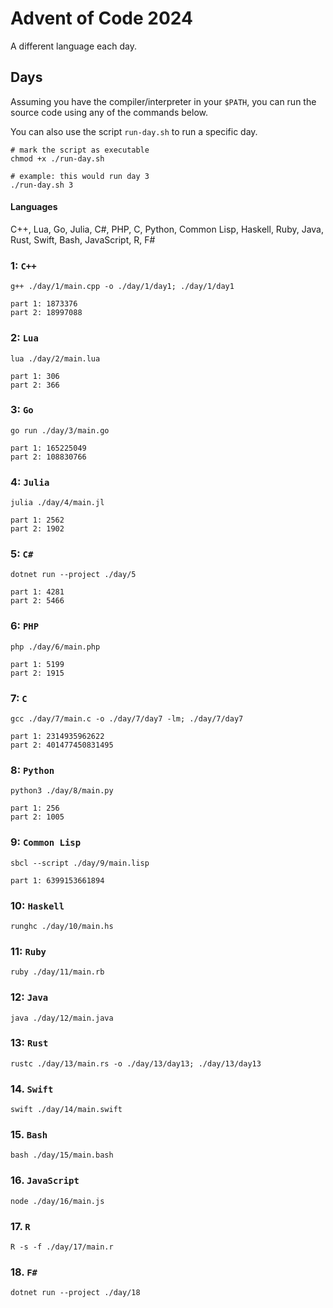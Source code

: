 # Advent of Code 2024
A different language each day. 
## Days
Assuming you have the compiler/interpreter in your `$PATH`, you can run the source code using any of the commands below.

You can also use the script `run-day.sh` to run a specific day.
```
# mark the script as executable
chmod +x ./run-day.sh

# example: this would run day 3
./run-day.sh 3
```

#### Languages
C++, Lua, Go, Julia, C#, PHP, C, Python, Common Lisp, Haskell, Ruby, Java, Rust, Swift,
Bash, JavaScript, R, F#

### 1: `C++`
```
g++ ./day/1/main.cpp -o ./day/1/day1; ./day/1/day1

part 1: 1873376
part 2: 18997088
```
### 2: `Lua`
```
lua ./day/2/main.lua

part 1: 306
part 2: 366
```
### 3: `Go`
```
go run ./day/3/main.go

part 1: 165225049
part 2: 108830766
```
### 4: `Julia`
```
julia ./day/4/main.jl

part 1: 2562
part 2: 1902
```
### 5: `C#`
```
dotnet run --project ./day/5

part 1: 4281
part 2: 5466
```
### 6: `PHP`
```
php ./day/6/main.php

part 1: 5199
part 2: 1915
```
### 7: `C`
```
gcc ./day/7/main.c -o ./day/7/day7 -lm; ./day/7/day7

part 1: 2314935962622
part 2: 401477450831495
```
### 8: `Python`
```
python3 ./day/8/main.py

part 1: 256
part 2: 1005
```
### 9: `Common Lisp`
```
sbcl --script ./day/9/main.lisp

part 1: 6399153661894
```
### 10: `Haskell`
```
runghc ./day/10/main.hs
```
### 11: `Ruby`
```
ruby ./day/11/main.rb
```
### 12: `Java`
```
java ./day/12/main.java
```
### 13: `Rust`
```
rustc ./day/13/main.rs -o ./day/13/day13; ./day/13/day13
```
### 14. `Swift`
```
swift ./day/14/main.swift
```
### 15. `Bash`
```
bash ./day/15/main.bash
```
### 16. `JavaScript`
```
node ./day/16/main.js
```
### 17. `R`
```
R -s -f ./day/17/main.r
```
### 18. `F#`
```
dotnet run --project ./day/18
```